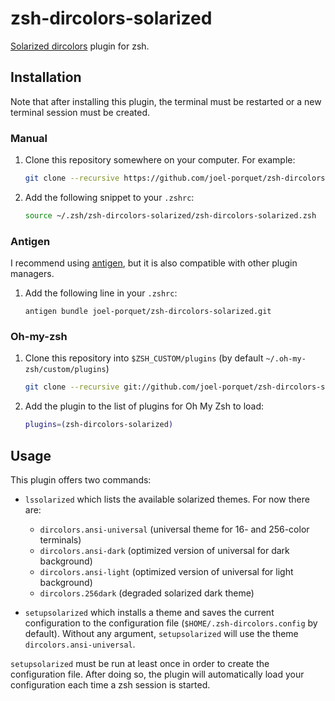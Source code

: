 # zsh-dircolors-solarized

[Solarized dircolors](https://github.com/seebi/dircolors-solarized) plugin for
zsh.

## Installation

Note that after installing this plugin, the terminal must be restarted or a new terminal session must be created.

### Manual

1. Clone this repository somewhere on your computer. For example:

    ```sh
    git clone --recursive https://github.com/joel-porquet/zsh-dircolors-solarized ~/.zsh/zsh-dircolors-solarized
    ```

2. Add the following snippet to your `.zshrc`:

    ```sh
    source ~/.zsh/zsh-dircolors-solarized/zsh-dircolors-solarized.zsh
    ```

### Antigen

I recommend using [antigen](https://github.com/zsh-users/antigen), but it is
also compatible with other plugin managers.

1. Add the following line in your `.zshrc`:

    ```
    antigen bundle joel-porquet/zsh-dircolors-solarized.git
    ```

### Oh-my-zsh

1. Clone this repository into `$ZSH_CUSTOM/plugins` (by default `~/.oh-my-zsh/custom/plugins`)

    ```sh
    git clone --recursive git://github.com/joel-porquet/zsh-dircolors-solarized $ZSH_CUSTOM/plugins/zsh-dircolors-solarized
    ```

2. Add the plugin to the list of plugins for Oh My Zsh to load:

    ```sh
    plugins=(zsh-dircolors-solarized)
    ```

## Usage

This plugin offers two commands:

* `lssolarized` which lists the available solarized themes. For now there are:
    * `dircolors.ansi-universal` (universal theme for 16- and 256-color terminals)
    * `dircolors.ansi-dark` (optimized version of universal for dark background)
    * `dircolors.ansi-light` (optimized version of universal for light background)
    * `dircolors.256dark` (degraded solarized dark theme)

* `setupsolarized` which installs a theme and saves the current configuration to
  the configuration file (`$HOME/.zsh-dircolors.config` by default). Without any
  argument, `setupsolarized` will use the theme `dircolors.ansi-universal`.
  
`setupsolarized` must be run at least once in order to create the configuration file. After doing so, the plugin will automatically load your configuration each time a zsh session is started.
